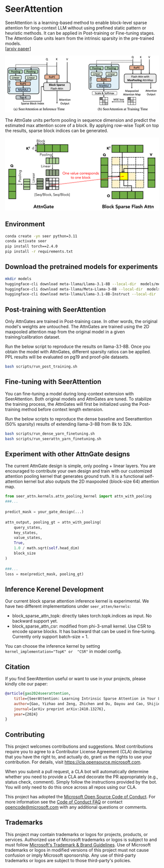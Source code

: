 # SeerAttention

SeerAttention is a learning-based method to enable block-level sparse attention for long-context LLM without using prefined static pattern or heuristic methods. It can be applied in Post-training or Fine-tuning stages. The Attention Gate units learn from the intrinsic sparsity in the pre-trained models.  
[[arxiv paper](https://arxiv.org/abs/2410.13276)] 

![SeerAttn](figures/SeerAttn.png)


The AttnGate units perform pooling in sequence dimension and predict the estimated max attention score of a block. By applying row-wise TopK on top the results, sparse block indices can be generated. 

<div style="text-align: center;">
    <img src="figures/illustration.png" alt="drawing" width="550"/>
</div>


## Environment
```bash
conda create -yn seer python=3.11
conda activate seer
pip install torch==2.4.0
pip install -r requirements.txt
```


## Download the pretrained models for experiments
```bash
mkdir models
huggingface-cli download meta-llama/Llama-3.1-8B --local-dir  models/meta-llama/Llama-3.1-8B
huggingface-cli download meta-llama/Meta-Llama-3-8B --local-dir  models/meta-llama/Meta-Llama-3-8B
huggingface-cli download meta-llama/Llama-3.1-8B-Instruct --local-dir  models/meta-llama/Llama-3.1-8B-Instruct
```


## Post-training with SeerAttention
Only AttnGates are trained in Post-training case. In other words, the original model's weights are untouched. The AttnGates are trained using the 2D maxpooled attention map from the original model in a given training/calibration dataset.

Run the below script to reproduce the results on llama-3.1-8B. Once you obtain the model with AttnGates, different sparsity ratios can be applied. PPL results will be evaluated on pg19 and proof-pile datasets.
```bash
bash scripts/run_post_training.sh
```


## Fine-tuning with SeerAttention
You can fine-tuning a model during long-context extension with SeerAttention. Both original models and AttnGates are tuned. To stabilize the training process, the AttnGates will first be initialized using the Post-training method before context length extension. 

Run the below scripts to reproduce the dense baseline and Seerattention (50% sparsity) results of extending llama-3-8B from 8k to 32k. 
```bash
bash scripts/run_dense_yarn_finetuning.sh
bash scripts/run_seerattn_yarn_finetuning.sh
```

## Experiment with other AttnGate designs
The current AttnGate design is simple, only pooling + linear layers. You are encouraged to contribute your own design and train with our customized attention pooling kernel that generates ground truth. It is a functional self-attention kernel but also outputs the 2D maxpooled (block-size 64) attention map.
```python
from seer_attn.kernels.attn_pooling_kernel import attn_with_pooling
###...

predict_mask = your_gate_design(...)

attn_output, pooling_gt = attn_with_pooling(
    query_states,
    key_states,
    value_states,
    True, 
    1.0 / math.sqrt(self.head_dim)
    block_size      
)

###...
loss = mse(predict_mask, pooling_gt)   
```
## Inference Kerenel Development
Our current block sparse attention inference kernel is experimental.
We have two different implementations under `seer_atten/kernels`:

- block_sparse_attn_topk: directly takes torch.topk.indices as input. No backward support yet.
- block_sparse_attn_csr: modified from phi-3-small kernel. Use CSR to encode sparse blocks. It has backward that can be used in fine-tuning. Currently only support batch-size = 1. 

You can choose the inference kernel by setting `kernel_implementation="TopK" or 
"CSR"` in model config. 


## Citation

If you find SeerAttention useful or want to use in your projects, please kindly cite our paper:

```bibtex
@article{gao2024seerattention,
    title={SeerAttention: Learning Intrinsic Sparse Attention in Your LLMs},
    author={Gao, Yizhao and Zeng, Zhichen and Du, Dayou and Cao, Shijie and So, Hayden Kwok-Hay and Cao, Ting and Yang, Fan and Yang, Mao},
    journal={arXiv preprint arXiv:2410.13276},
    year={2024}
}

```


## Contributing

This project welcomes contributions and suggestions.  Most contributions require you to agree to a
Contributor License Agreement (CLA) declaring that you have the right to, and actually do, grant us
the rights to use your contribution. For details, visit https://cla.opensource.microsoft.com.

When you submit a pull request, a CLA bot will automatically determine whether you need to provide
a CLA and decorate the PR appropriately (e.g., status check, comment). Simply follow the instructions
provided by the bot. You will only need to do this once across all repos using our CLA.

This project has adopted the [Microsoft Open Source Code of Conduct](https://opensource.microsoft.com/codeofconduct/).
For more information see the [Code of Conduct FAQ](https://opensource.microsoft.com/codeofconduct/faq/) or
contact [opencode@microsoft.com](mailto:opencode@microsoft.com) with any additional questions or comments.

## Trademarks

This project may contain trademarks or logos for projects, products, or services. Authorized use of Microsoft 
trademarks or logos is subject to and must follow 
[Microsoft's Trademark & Brand Guidelines](https://www.microsoft.com/en-us/legal/intellectualproperty/trademarks/usage/general).
Use of Microsoft trademarks or logos in modified versions of this project must not cause confusion or imply Microsoft sponsorship.
Any use of third-party trademarks or logos are subject to those third-party's policies.
